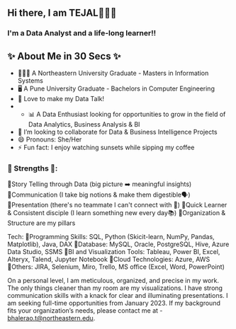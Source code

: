 ## Hi there, I am TEJAL🙋🏻‍♀️
### I'm a Data Analyst and a life-long learner!!
<!--
**TejalBhalerao/TejalBhalerao** is a ✨ _special_ ✨ repository because its `README.md` (this file) appears on your GitHub profile.

Here are some ideas to get you started:

- 🔭 I’m currently working on upskilling my Data career
- 🌱 I’m currently learning 
- 👯 I’m looking to collaborate on ...
- 🤔 I’m looking for help with ...
- 💬 Ask me about ...
- 📫 How to reach me: ...
- 😄 Pronouns: ...
- ⚡ Fun fact: ...
-->
## ✨ About Me in 30 Secs ✨
- 👩🏻‍💻 A Northeastern University Graduate - Masters in Information Systems 
- 🖥️ A Pune University Graduate - Bachelors in Computer Engineering
- 📝 Love to make my Data Talk!
- - 📊 A Data Enthusiast looking for opportunities to grow in the field of Data Analytics, Business Analysis & BI
- 👯 I’m looking to collaborate for Data & Business Intelligence Projects 
- 😄 Pronouns: She/Her
- ⚡ Fun fact: I enjoy watching sunsets while sipping my coffee



### 💪 Strengths 💪:
🔹Story Telling through Data (big picture ➡️ meaningful insights)
🔹Communication (I take big notions & make them digestible🗣️)
🔹Presentation (there's no teammate I can't connect with 🤝)
🔹Quick Learner & Consistent disciple (I learn something new every day📚)
🔹Organization & Structure are my pillars 

Tech:
🔸Programming Skills: SQL, Python (Skicit-learn, NumPy, Pandas, Matplotlib), Java, DAX
🔸Database: MySQL, Oracle, PostgreSQL, Hive, Azure Data Studio, SSMS
🔸BI and Visualization Tools: Tableau, Power BI, Excel, Alteryx, Talend, Jupyter Notebook
🔸Cloud Technologies: Azure, AWS
🔸Others: JIRA, Selenium, Miro, Trello, MS office (Excel, Word, PowerPoint)

On a personal level, I am meticulous, organized, and precise in my work. The only things cleaner than my room are my visualizations. I have strong communication skills with a knack for clear and illuminating presentations. 
I am seeking full-time opportunities from January 2023. If my background fits your organization’s needs, please contact me at - bhalerao.t@northeastern.edu.
